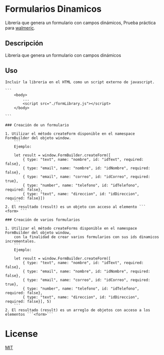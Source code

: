 # Formularios Dinamicos

Librería que genera un formulario con campos dinámicos, 
Prueba práctica para [walmeric](http://www.walmeric.com/).

## Descripción

Librería que genera un formulario con campos dinámicos

## Uso
    
    Incluir la libreria en el HTML como un script externo de javascript.

    ```
        <body>
            ...
            <script src="./formLibrary.js"></script>
        </body>

    ```

    ### Creación de un formulario

    1. Utilizar el método createForm disponible en el namespace FormBuilder del objeto window. 
        ```
        Ejemplo: 
        
        let result = window.FormBuilder.createForm([
            { type: "text", name: "nombre", id: "idText", required: false},
            { type: "email", name: "nombre", id: "idNombre", required: false},
            { type: "email", name: "correo", id: "idCorreo", required: true},
            { type: "number", name: "telefono", id: "idTelefono", required: false},
            { type: "text", name: "direccion", id: "idDireccion", required: false}])
        ```
    2. El resultado (result) es un objeto con acceso al elemento ``` <form> ``` 

    ### Creación de varios formularios

    1. Utilizar el método createForms disponible en el namespace FormBuilder del objeto window, 
        con la finalidad de crear varios formularios con sus ids dinamicos incrementales. 
        ```
        Ejemplo: 

        let result = window.FormBuilder.createForm([
            { type: "text", name: "nombre", id: "idText", required: false},
            { type: "email", name: "nombre", id: "idNombre", required: false},
            { type: "email", name: "correo", id: "idCorreo", required: true},
            { type: "number", name: "telefono", id: "idTelefono", required: false},
            { type: "text", name: "direccion", id: "idDireccion", required: false}], 5)
        ```
    2. El resultado (result) es un arreglo de objetos con acceso a los elementos ```<form>```


# License 
[MIT](https://opensource.org/licenses/MIT)

